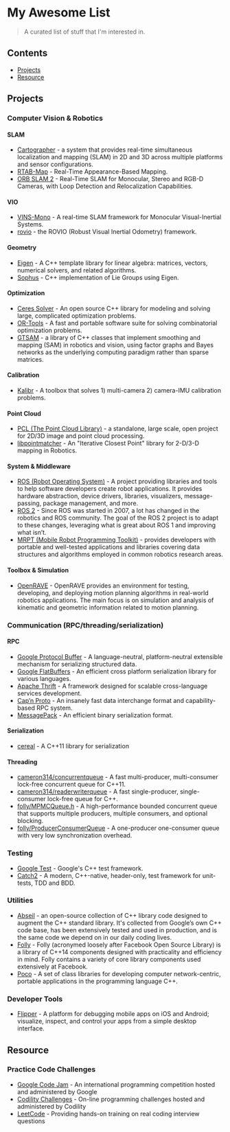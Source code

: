 # My Awesome List

> A curated list of stuff that I'm interested in.

## Contents

- [Projects](#projects)
- [Resource](#resource)

## Projects

### Computer Vision & Robotics

#### SLAM

- [Cartographer](https://github.com/googlecartographer/cartographer) - a system that provides real-time simultaneous localization and mapping (SLAM) in 2D and 3D across multiple platforms and sensor configurations.
- [RTAB-Map](http://introlab.github.io/rtabmap) - Real-Time Appearance-Based Mapping.
- [ORB SLAM 2](https://github.com/raulmur/ORB_SLAM2) - Real-Time SLAM for Monocular, Stereo and RGB-D Cameras, with Loop Detection and Relocalization Capabilities.

#### VIO

- [VINS-Mono](https://github.com/HKUST-Aerial-Robotics/VINS-Mono) - A real-time SLAM framework for Monocular Visual-Inertial Systems.
- [rovio](https://github.com/ethz-asl/rovio) - the ROVIO (Robust Visual Inertial Odometry) framework.

#### Geometry

- [Eigen](http://eigen.tuxfamily.org) - A C++ template library for linear algebra: matrices, vectors, numerical solvers, and related algorithms.
- [Sophus](https://github.com/strasdat/Sophus) - C++ implementation of Lie Groups using Eigen.

#### Optimization

- [Ceres Solver](http://ceres-solver.org) - An open source C++ library for modeling and solving large, complicated optimization problems.
- [OR-Tools](https://developers.google.com/optimization/) - A fast and portable software suite for solving combinatorial optimization problems.
- [GTSAM](https://bitbucket.org/gtborg/gtsam/) - a library of C++ classes that implement smoothing and mapping (SAM) in robotics and vision, using factor graphs and Bayes networks as the underlying computing paradigm rather than sparse matrices.

#### Calibration

- [Kalibr](https://github.com/ethz-asl/kalibr) - A toolbox that solves 1) multi-camera 2) camera-IMU calibration problems.

#### Point Cloud

- [PCL (The Point Cloud Library)](http://pointclouds.org/) - a standalone, large scale, open project for 2D/3D image and point cloud processing.
- [libpointmatcher](https://github.com/ethz-asl/libpointmatcher) - An "Iterative Closest Point" library for 2-D/3-D mapping in Robotics.

#### System & Middleware

- [ROS (Robot Operating System)](http://wiki.ros.org/) - A project providing libraries and tools to help software developers create robot applications. It provides hardware abstraction, device drivers, libraries, visualizers, message-passing, package management, and more.
- [ROS 2](https://github.com/ros2/ros2/wiki) - Since ROS was started in 2007, a lot has changed in the robotics and ROS community. The goal of the ROS 2 project is to adapt to these changes, leveraging what is great about ROS 1 and improving what isn’t.
- [MRPT (Mobile Robot Programming Toolkit)](https://www.mrpt.org/) - provides developers with portable and well-tested applications and libraries covering data structures and algorithms employed in common robotics research areas.

#### Toolbox & Simulation

- [OpenRAVE](http://openrave.org/) - OpenRAVE provides an environment for testing, developing, and deploying motion planning algorithms in real-world robotics applications. The main focus is on simulation and analysis of kinematic and geometric information related to motion planning.

### Communication (RPC/threading/serialization)

#### RPC

- [Google Protocol Buffer](https://developers.google.com/protocol-buffers/) - A language-neutral, platform-neutral extensible mechanism for serializing structured data.
- [Google FlatBuffers](http://google.github.io/flatbuffers/) - An efficient cross platform serialization library for various languages.
- [Apache Thrift](http://thrift.apache.org/) - A framework designed for scalable cross-language services development.
- [Cap’n Proto](https://capnproto.org/) - An insanely fast data interchange format and capability-based RPC system.
- [MessagePack](https://msgpack.org/) - An efficient binary serialization format.

#### Serialization

- [cereal](http://uscilab.github.io/cereal/) - A C++11 library for serialization

#### Threading

- [cameron314/concurrentqueue](https://github.com/cameron314/concurrentqueue) - A fast multi-producer, multi-consumer lock-free concurrent queue for C++11.
- [cameron314/readerwriterqueue](https://github.com/cameron314/readerwriterqueue) - A fast single-producer, single-consumer lock-free queue for C++.
- [folly/MPMCQueue.h](https://github.com/facebook/folly/blob/master/folly/MPMCQueue.h) - A high-performance bounded concurrent queue that supports multiple producers, multiple consumers, and optional blocking.
- [folly/ProducerConsumerQueue](https://github.com/facebook/folly/blob/master/folly/docs/ProducerConsumerQueue.md) - A one-producer one-consumer queue with very low synchronization overhead.

### Testing

- [Google Test](https://github.com/google/googletest) - Google's C++ test framework.
- [Catch2](https://github.com/catchorg/Catch2) - A modern, C++-native, header-only, test framework for unit-tests, TDD and BDD.

### Utilities

- [Abseil](https://abseil.io) - an open-source collection of C++ library code designed to augment the C++ standard library. It's collected from Google’s own C++ code base, has been extensively tested and used in production, and is the same code we depend on in our daily coding lives.
- [Folly](https://github.com/facebook/folly) - Folly (acronymed loosely after Facebook Open Source Library) is a library of C++14 components designed with practicality and efficiency in mind. Folly contains a variety of core library components used extensively at Facebook.
- [Poco](https://github.com/pocoproject/poco) - A set of class libraries for developing computer network-centric, portable applications in the programming language C++.

### Developer Tools

- [Flipper](https://fbflipper.com/) - A platform for debugging mobile apps on iOS and Android; visualize, inspect, and control your apps from a simple desktop interface.

## Resource

### Practice Code Challenges

- [Google Code Jam](https://code.google.com/codejam/) - An international programming competition hosted and administered by Google
- [Codility Challenges](https://app.codility.com/programmers/challenges/) - On-line programming challenges hosted and administered by Codility
- [LeetCode](https://leetcode.com/) - Providing hands-on training on real coding interview questions
